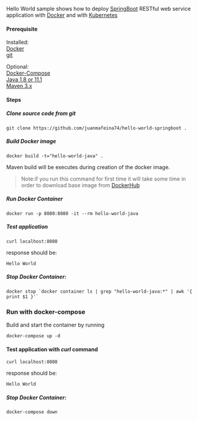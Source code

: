 Hello World sample shows how to deploy [SpringBoot](http://projects.spring.io/spring-boot/) RESTful web service application with [Docker](https://www.docker.com/) and with [Kubernetes](https://kubernetes.io/)

#### Prerequisite 

Installed:   
[Docker](https://www.docker.com/)   
[git](https://www.digitalocean.com/community/tutorials/how-to-contribute-to-open-source-getting-started-with-git)   

Optional:   
[Docker-Compose](https://docs.docker.com/compose/install/)   
[Java 1.8 or 11.1](https://www.oracle.com/technetwork/java/javase/overview/index.html)   
[Maven 3.x](https://maven.apache.org/install.html)


#### Steps

##### Clone source code from git
```
git clone https://github.com/juanmafeina74/hello-world-springboot .
```

##### Build Docker image
```
docker build -t="hello-world-java" .
```
Maven build will be executes during creation of the docker image.

>Note:if you run this command for first time it will take some time in order to download base image from [DockerHub](https://hub.docker.com/)

##### Run Docker Container
```
docker run -p 8080:8080 -it --rm hello-world-java
```

##### Test application

```
curl localhost:8080
```

response should be:
```
Hello World
```

#####  Stop Docker Container:
```
docker stop `docker container ls | grep "hello-world-java:*" | awk '{ print $1 }'`
```

### Run with docker-compose 

Build and start the container by running 

```
docker-compose up -d 
```

#### Test application with ***curl*** command

```
curl localhost:8080
```

response should be:
```
Hello World
```

##### Stop Docker Container:
```
docker-compose down
```

